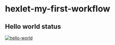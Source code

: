 # hexlet-my-first-workflow

## Hello world status
[![hello-world](https://github.com/IgorLebedev/hexlet-my-first-workflow/actions/workflows/hello-world.yml/badge.svg)](https://github.com/IgorLebedev/hexlet-my-first-workflow/actions/workflows/hello-world.yml)
